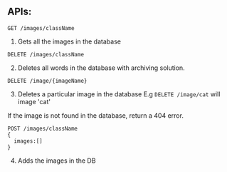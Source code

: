 ## APIs:

```
GET /images/className
```
1. Gets all the images in the database

```
DELETE /images/className 
```
2. Deletes all words in the database with archiving solution. 


```
DELETE /image/{imageName}
```
3. Deletes a particular image in the database
E.g `DELETE /image/cat` will image 'cat'

If the image is not found in the database, return a 404 error.

```
POST /images/className
{
  images:[]
}
```
4. Adds the images in the DB
